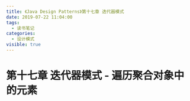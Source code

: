 ```yaml
---
title: 《Java Design Patterns》第十七章 迭代器模式
date: 2019-07-22 11:04:00
tags: 
  - 读书笔记
categories:
  - 设计模式
visible: true
---
```

# 第十七章 迭代器模式 - 遍历聚合对象中的元素

